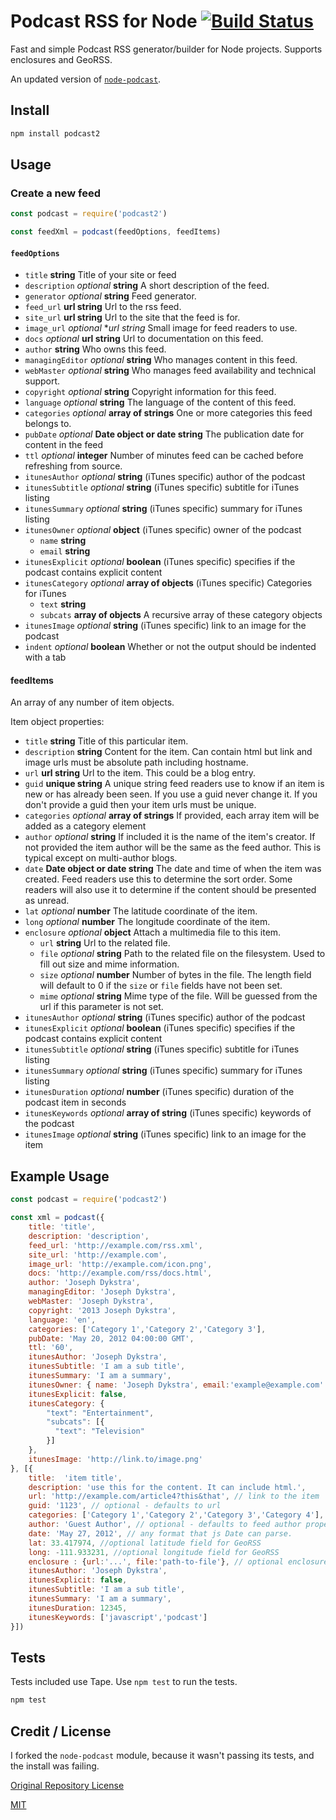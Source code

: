 # Podcast RSS for Node [![Build Status](https://travis-ci.org/ArtskydJ/podcast2.svg?branch=master)](https://travis-ci.org/ArtskydJ/podcast2)

Fast and simple Podcast RSS generator/builder for Node projects. Supports enclosures and GeoRSS.

An updated version of [`node-podcast`](https://github.com/maxnowack/node-podcast).

## Install

```sh
npm install podcast2
```

## Usage

### Create a new feed

```js
const podcast = require('podcast2')

const feedXml = podcast(feedOptions, feedItems)
```

#### `feedOptions`

* `title` **string** Title of your site or feed
* `description` _optional_ **string** A short description of the feed.
* `generator` _optional_  **string** Feed generator.
* `feed_url` **url string** Url to the rss feed.
* `site_url` **url string** Url to the site that the feed is for.
* `image_url` _optional_  **url string* Small image for feed readers to use.
* `docs` _optional_ **url string** Url to documentation on this feed.
* `author` **string** Who owns this feed.
* `managingEditor` _optional_ **string** Who manages content in this feed.
* `webMaster` _optional_ **string** Who manages feed availability and technical support.
* `copyright` _optional_ **string** Copyright information for this feed.
* `language` _optional_ **string**  The language of the content of this feed.
* `categories` _optional_ **array of strings**  One or more categories this feed belongs to.
* `pubDate` _optional_ **Date object or date string** The publication date for content in the feed
* `ttl` _optional_ **integer** Number of minutes feed can be cached before refreshing from source.
* `itunesAuthor` _optional_  **string** (iTunes specific) author of the podcast
* `itunesSubtitle` _optional_  **string** (iTunes specific) subtitle for iTunes listing
* `itunesSummary` _optional_  **string** (iTunes specific) summary for iTunes listing
* `itunesOwner` _optional_ **object** (iTunes specific) owner of the podcast
    * `name` **string**
    * `email` **string**
* `itunesExplicit` _optional_ **boolean** (iTunes specific) specifies if the podcast contains explicit content
* `itunesCategory` _optional_ **array of objects** (iTunes specific) Categories for iTunes
    * `text` **string**
    * `subcats` **array of objects** A recursive array of these category objects
* `itunesImage` _optional_ **string** (iTunes specific) link to an image for the podcast
* `indent` _optional_ **boolean** Whether or not the output should be indented with a tab

#### feedItems

An array of any number of item objects.

Item object properties:

* `title` **string** Title of this particular item.
* `description` **string** Content for the item.  Can contain html but link and image urls must be absolute path including hostname.
* `url` **url string** Url to the item. This could be a blog entry.
* `guid` **unique string** A unique string feed readers use to know if an item is new or has already been seen.
If you use a guid never change it.  If you don't provide a guid then your item urls must
be unique.
* `categories` _optional_ **array of strings** If provided, each array item will be added as a category element
* `author` _optional_  **string**  If included it is the name of the item's creator.
If not provided the item author will be the same as the feed author.  This is typical
except on multi-author blogs.
* `date` **Date object or date string** The date and time of when the item was created.  Feed
readers use this to determine the sort order. Some readers will also use it to determine
if the content should be presented as unread.
* `lat` _optional_ **number** The latitude coordinate of the item.
* `long` _optional_ **number** The longitude coordinate of the item.
* `enclosure` _optional_ **object** Attach a multimedia file to this item.
    * `url` **string** Url to the related file.
    * `file` _optional_ **string** Path to the related file on the filesystem. Used to fill out size and mime
    information.
    * `size` _optional_ **number** Number of bytes in the file. The length field will default to 0 if the
    `size` or `file` fields have not been set.
    * `mime` _optional_ **string** Mime type of the file. Will be guessed from the url if this parameter is
    not set.
* `itunesAuthor` _optional_  **string** (iTunes specific) author of the podcast
* `itunesExplicit` _optional_ **boolean** (iTunes specific) specifies if the podcast contains explicit content
* `itunesSubtitle` _optional_  **string** (iTunes specific) subtitle for iTunes listing
* `itunesSummary` _optional_  **string** (iTunes specific) summary for iTunes listing
* `itunesDuration` _optional_ **number** (iTunes specific) duration of the podcast item in seconds
* `itunesKeywords` _optional_ **array of string** (iTunes specific) keywords of the podcast
* `itunesImage` _optional_ **string** (iTunes specific) link to an image for the item

## Example Usage

```js
const podcast = require('podcast2')

const xml = podcast({
    title: 'title',
    description: 'description',
    feed_url: 'http://example.com/rss.xml',
    site_url: 'http://example.com',
    image_url: 'http://example.com/icon.png',
    docs: 'http://example.com/rss/docs.html',
    author: 'Joseph Dykstra',
    managingEditor: 'Joseph Dykstra',
    webMaster: 'Joseph Dykstra',
    copyright: '2013 Joseph Dykstra',
    language: 'en',
    categories: ['Category 1','Category 2','Category 3'],
    pubDate: 'May 20, 2012 04:00:00 GMT',
    ttl: '60',
    itunesAuthor: 'Joseph Dykstra',
    itunesSubtitle: 'I am a sub title',
    itunesSummary: 'I am a summary',
    itunesOwner: { name: 'Joseph Dykstra', email:'example@example.com' },
    itunesExplicit: false,
    itunesCategory: {
        "text": "Entertainment",
        "subcats": [{
          "text": "Television"
        }]
    },
    itunesImage: 'http://link.to/image.png'
}, [{
    title:  'item title',
    description: 'use this for the content. It can include html.',
    url: 'http://example.com/article4?this&that', // link to the item
    guid: '1123', // optional - defaults to url
    categories: ['Category 1','Category 2','Category 3','Category 4'], // optional - array of item categories
    author: 'Guest Author', // optional - defaults to feed author property
    date: 'May 27, 2012', // any format that js Date can parse.
    lat: 33.417974, //optional latitude field for GeoRSS
    long: -111.933231, //optional longitude field for GeoRSS
    enclosure : {url:'...', file:'path-to-file'}, // optional enclosure
    itunesAuthor: 'Joseph Dykstra',
    itunesExplicit: false,
    itunesSubtitle: 'I am a sub title',
    itunesSummary: 'I am a summary',
    itunesDuration: 12345,
    itunesKeywords: ['javascript','podcast']
}])

```

## Tests

Tests included use Tape. Use `npm test` to run the tests.

```sh
npm test
```

## Credit / License

I forked the `node-podcast` module, because it wasn't passing its tests, and the install was failing.

[Original Repository License](https://github.com/maxnowack/node-podcast#license)

[MIT](https://choosealicense.com/licenses/mit)
